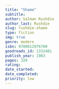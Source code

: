 ```yaml
---
title: "Shame"
subtitle: 
author: Salman Rushdie
author_last: Rushdie
slug: rushdie-shame
type: fiction
img: true
genre: modern
isbn: 9780812976700
goodreads_id: 1332481
publish_year: 1983
pages: 320
rating: 
date_started:
date_completed:
priority: low
---
```

